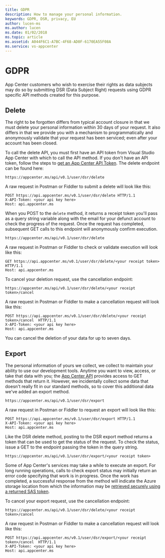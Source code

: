 ```yaml
---
title: GDPR 
description: How to manage your personal information. 
keywords: GDPR, DSR, privacy, EU
author: lucen-ms
ms.author: lucen
ms.date: 01/02/2018 
ms.topic: article 
ms.assetid: A044F6C1-A7BC-4F68-AD0F-6170EA55F08A
ms.service: vs-appcenter
---
```


# GDPR 

App Center customers who wish to exercise their rights as data subjects may do so by submitting DSR (Data Subject Right) requests using GDPR specific API methods created for this purpose. 

## Delete

The right to be forgotten differs from typical account closure in that we must delete your personal information within 30 days of your request. It also differs in that we provide you with a mechanism to programmatically and anonymously validate that your request has been serviced; even after your account has been closed.

To call the delete API, you must first have an API token from Visual Studio App Center with which to call the API method. If you don't have an API token, follow the steps to [get an App Center API Token](https://docs.microsoft.com/appcenter/api-docs/). The delete endpoint can be found here:

```TEXT
https://appcenter.ms/api/v0.1/user/dsr/delete
```

A raw request in Postman or Fiddler to submit a delete will look like this:

```TEXT
POST https://api.appcenter.ms/v0.1/user/dsr/delete HTTP/1.1
X-API-Token: <your api key here>
Host: api.appcenter.ms
```

When you POST to the `delete` method, it returns a receipt token you'll pass as a query string variable along with the email for your defunct account to check the progress of the request. Once the request has completed, subsequent GET calls to this endpoint will anonymously confirm execution. 

```TEXT
https://appcenter.ms/api/v0.1/user/dsr/delete
```

A raw request in Postman or Fiddler to check or validate execution will look like this:

```TEXT
GET https://api.appcenter.ms/v0.1/user/dsr/delete/<your receipt token>  HTTP/1.1
Host: api.appcenter.ms
```

To cancel your deletion request, use the cancellation endpoint:

```TEXT
https://appcenter.ms/api/v0.1/user/dsr/delete/<your receipt token>/cancel
```

A raw request in Postman or Fiddler to make a cancellation request will look like this:

```TEXT
POST https://api.appcenter.ms/v0.1/user/dsr/delete/<your receipt token>/cancel  HTTP/1.1
X-API-Token: <your api key here>
Host: api.appcenter.ms
```

You can cancel the deletion of your data for up to seven days.

## Export

The personal information of yours we collect, we collect to maintain your ability to use our development tools. Anytime you want to view, access, or take that data with you; the [App Center API](https://openapi.appcenter.ms/) provides access to GET methods that return it. However, we incidentally collect some data that doesn't really fit in our standard methods, so to cover this additional data we've added an export method.

```TEXT
https://appcenter.ms/api/v0.1/user/dsr/export
```

A raw request in Postman or Fiddler to request an export will look like this:

```TEXT
POST https://api.appcenter.ms/v0.1/user/dsr/export HTTP/1.1   
X-API-Token: <your api key here>  
Host: api.appcenter.ms
```

Like the DSR delete method, posting to the DSR export method returns a token that can be used to get the status of the request. To check the status, issue a GET to the endpoint passing the token in the query string.

```TEXT
https://appcenter.ms/api/v0.1/user/dsr/export/<your receipt token>
```

Some of App Center's services may take a while to execute an export. For long running operations, calls to check export status may initially return an error code specifying that work is in progress. Once the work has completed, a successful response from the method will indicate the Azure storage location from which the information may be [retrieved securely using a returned SAS token](https://docs.microsoft.com/azure/storage/common/storage-dotnet-shared-access-signature-part-1#sas-examples). 

To cancel your export request, use the cancellation endpoint:

```TEXT
https://appcenter.ms/api/v0.1/user/dsr/delete/<your receipt token>/cancel
```

A raw request in Postman or Fiddler to make a cancellation request will look like this:

```TEXT
POST https://api.appcenter.ms/v0.1/user/dsr/export/<your receipt token>/cancel  HTTP/1.1
X-API-Token: <your api key here>
Host: api.appcenter.ms
```
